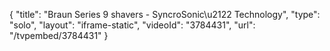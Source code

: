{
    "title": "Braun Series 9 shavers - SyncroSonic\u2122 Technology",
    "type": "solo",
    "layout": "iframe-static",
    "videoId": "3784431",
    "url": "\/tvpembed\/3784431"
}